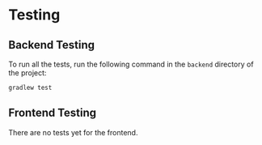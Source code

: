 # Testing


## Backend Testing
To run all the tests, run the following command in the `backend` directory of the project:
```cmd
gradlew test
```

## Frontend Testing
There are no tests yet for the frontend.